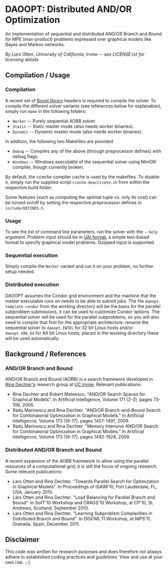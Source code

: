 DAOOPT: Distributed AND/OR Optimization
=======================================

An implementation of sequential and distributed AND/OR Branch and
Bound for MPE (max-product) problems expressed over graphical models
like Bayes and Markov networks.

*By Lars Otten, University of California, Irvine -- see LICENSE.txt
 for licensing details*

Compilation / Usage
-------------------

### Compilation

A recent set of [Boost library](http://www.boost.org) headers is
required to compile the solver. To compile the different solver
variants (see references below for explanation), simply run `make` in
the following folders:

* `Worker` -- Purely sequential AOBB solver.
* `Static` -- Static master mode (also needs worker binaries).
* `Dynamic` -- Dynamic master mode (also needs worker binaries).

In addition, the following two Makefiles are provided

* `Debug` -- Compiles any of the above (through preprocessor defines)
  with debug flags.
* `Windows` -- Windows executable of the sequential solver using MinGW
  compiler, though currently broken.

By default, the *ccache* compiler cache is used by the makefiles. To
disable it, simply run the supplied script `ccache-deactivate.sh` from
within the respective build folder.

Some features (such as computing the optimal tuple vs. only its cost)
can be turned on/off by setting the respective preprocessor defines in
`include/DEFINES.h`.

### Usage

To see the list of command line parameters, run the solver with the
`--help` argument. Problem input should be in [UAI
format](http://graphmod.ics.uci.edu/uai08/FileFormat/), a simple
text-based format to specify graphical model problems. Gzipped input
is supported.

### Sequential execution

Simply compile the `Worker` variant and run it on your problem, no
further setup needed.

### Distributed execution

DAOOPT assumes the Condor grid environment and the machine that the
master executable runs on needs to be able to submit jobs. The file
`daoopt-template.condor` from the working directory will be the basis
for the parallel subproblem submissions, it can be used to customize
Condor options. The sequential solver will be used for the parallel
subproblems, so you will also need to compile that first for the
appropriate architecture: rename the sequential solver to
`daoopt.INTEL` for 32 bit Linux hosts and/or `daoopt.X86_64` for 64
bit Linux hosts; placed in the working directory these will be used
automatically.

Background / References
-----------------------

### AND/OR Branch and Bound

AND/OR Branch and Bound (AOBB) is a search framework developed in
[Rina Dechter's](http://www.ics.uci.edu/~dechter/) research group at
[UC Irvine](http://www.uci.edu/). Relevant publications:

* Rina Dechter and Robert Mateescu. "AND/OR Search Spaces for
  Graphical Models". In Artificial Intelligence, Volume 171 (2-3),
  pages 73-106, 2006.
* Radu Marinescu and Rina Dechter. "AND/OR Branch-and-Bound Search for
  Combinatorial Optimization in Graphical Models." In Artificial
  Intelligence, Volume 173 (16-17), pages 1457-1491, 2009.
* Radu Marinescu and Rina Dechter. "Memory Intensive AND/OR Search
  for Combinatorial Optimization in Graphical Models." In Artificial
  Intelligence, Volume 173 (16-17), pages 1492-1524, 2009.

### Distributed AND/OR Branch and Bound

A recent expansion of the AOBB framework to allow using the parallel
resources of a computational grid; it is still the focus of ongoing
research. Some relevant publications:

* Lars Otten and Rina Dechter. "Towards Parallel Search for
  Optimization in Graphical Models". In Proceedings of ISAIM'10, Fort
  Lauderdale, FL, USA, January 2010.
* Lars Otten and Rina Dechter. "Load Balancing for Parallel Branch and
  Bound". In SofT'10 Workshop and CRAGS'10 Workshop, at CP'10,
  St. Andrews, Scotland, September 2010.
* Lars Otten and Rina Dechter. "Learning Subproblem Complexities in
  Distributed Branch and Bound". In DISCML'11 Workshop, at NIPS'11,
  Granada, Spain, December 2011.

Disclaimer
----------

This code was written for research purposes and does therefore not
always adhere to established coding practices and guidelines. View and
use at your own risk. ;-)